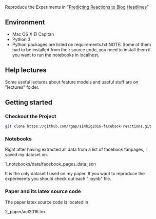 Reproduce the Experiments in "[Predicting Reactions to Blog Headlines](http://bit.ly/paper-relguzman-simbig2016)"

## Environment

- Mac OS X El Capitan
- Python 3
- Python packages are listed on requirements.txt
NOTE: Some of them had to be installed from their source code, you need to install them if you want to run the notebooks in localhost.

## Help lectures

Some useful lectures about feature models and useful stuff are on "lectures" folder.

## Getting started

### Checkout the Project

```sh
git clone https://github.com/rgap/simbig2016-facebook-reactions.git
```

### Notebooks

Right after having extracted all data from a list of facebook fanpages, I saved my dataset on.

1_notebooks/data/facebook_pages_data.json

It is the only dataset I used on my paper. If you want to reproduce the experiments you should check out each ".ipynb" file.

### Paper and its latex source code

The paper latex source code is located in

2_paper/acl2016.tex
